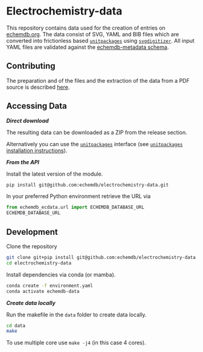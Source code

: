 # Electrochemistry-data

This repository contains data used for the creation of entries on [echemdb.org](https://wwww.echemdb.org/cv).
The data consist of SVG, YAML and BIB files which are converted into frictionless based
[`unitpackages`](https://echemdb.github.io/unitpackage/) using [`svgdigitizer`](https://echemdb.github.io/svgdigitizer/).
All input YAML files are validated against the [echemdb-metadata schema](https://github.com/echemdb/metadata-schema).

## Contributing

The preparation and of the files and the extraction of the data from a PDF source is
described [here](https://echemdb.github.io/svgdigitizer/workflow.html).

## Accessing Data

***Direct download***

The resulting data can be downloaded as a ZIP from the release section.

Alternatively you can use the [`unitpackages`](https://echemdb.github.io/unitpackage/) interface
(see [`unitpackages` installation instructions](https://echemdb.github.io/unitpackage/installaton.html)).

***From the API***

Install the latest version of the module.

```sh
pip install git@github.com:echemdb/electrochemistry-data.git
```

In your preferred Python environment retrieve the URL via

```py
from echemdb_ecdata.url import ECHEMDB_DATABASE_URL
ECHEMDB_DATABASE_URL
```

## Development

Clone the repository

```sh
git clone git+pip install git@github.com:echemdb/electrochemistry-data.git
cd electrochemistry-data
```

Install dependencies via conda (or mamba).

```sh
conda create -f environment.yaml
conda activate echemdb-data
```

***Create data locally***

Run the makefile in the `data` folder to create data locally.

```sh
cd data
make
```

To use multiple core use `make -j4` (in this case 4 cores).
